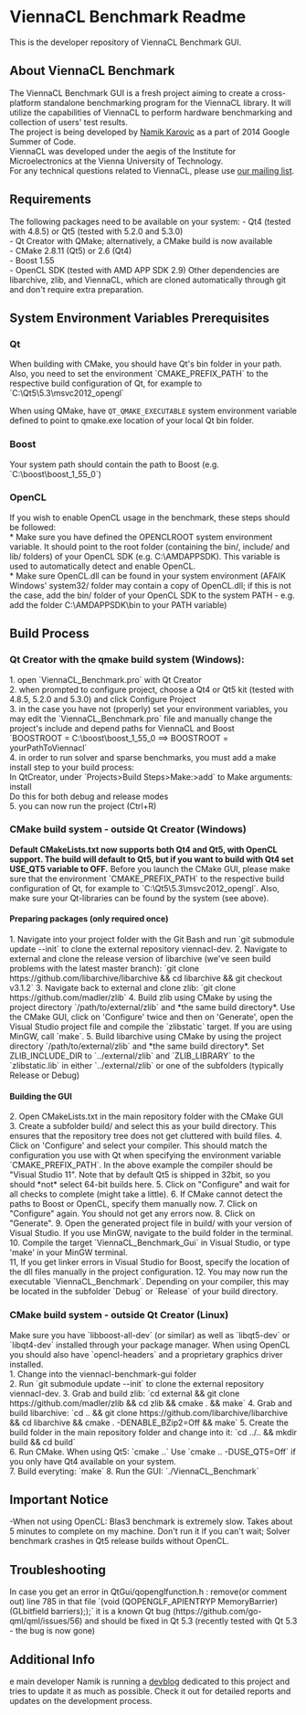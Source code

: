<h1>ViennaCL Benchmark Readme</h1>
This is the developer repository of ViennaCL Benchmark GUI.
<h2>About ViennaCL Benchmark</h2>
The ViennaCL Benchmark GUI is a fresh project aiming to create a cross-platform standalone benchmarking program for the ViennaCL library. It will utilize the capabilities of ViennaCL to perform hardware benchmarking and collection of users' test results.<br>
The project is being developed by <a href="http://zalomiga.ba/">Namik Karovic</a> as a part of 2014 Google Summer of Code.<br>
ViennaCL was developed under the aegis of the Institute for Microelectronics at the Vienna University of Technology.<br>
For any technical questions related to ViennaCL, please use <a href="mailto:viennacl-support%40lists.sourceforge.net">our
mailing list</a>.<br>

<h2>Requirements</h2>
The following packages need to be available on your system:
  - Qt4 (tested with 4.8.5) or Qt5 (tested with 5.2.0 and 5.3.0)<br>
  - Qt Creator with QMake; alternatively, a CMake build is now available<br>
  - CMake 2.8.11 (Qt5) or 2.6 (Qt4)<br>
  - Boost 1.55<br>
  - OpenCL SDK (tested with AMD APP SDK 2.9)
Other dependencies are libarchive, zlib, and ViennaCL, which are cloned automatically through git and don't require extra preparation. 

<h2>System Environment Variables Prerequisites</h2>
<h3>Qt</h3>
When building with CMake, you should have Qt's bin folder in your path.
Also, you need to set the environment `CMAKE_PREFIX_PATH` to the respective build configuration of Qt, for example to `C:\Qt5\5.3\msvc2012_opengl`

When using QMake, have `QT_QMAKE_EXECUTABLE` system environment variable defined to point to qmake.exe location of your local Qt bin folder.<br>

<h3>Boost</h3>
Your system path should contain the path to Boost (e.g. `C:\boost\boost_1_55_0`)
<h3>OpenCL</h3>
If you wish to enable OpenCL usage in the benchmark, these steps should be followed:<br>
* Make sure you have defined the OPENCLROOT system environment variable. It should point to the root folder (containing the bin/, include/ and lib/ folders) of your OpenCL SDK (e.g. C:\AMDAPPSDK). This variable is used to automatically detect and enable OpenCL.<br>
* Make sure OpenCL.dll can be found in your system environment (AFAIK Windows' system32/ folder may contain a copy of OpenCL.dll; if this is not the case, add the bin/ folder of your OpenCL SDK to the system PATH - e.g. add the folder C:\AMDAPPSDK\bin to your PATH variable)<br>



<h2>Build Process</h2>
<h3>Qt Creator with the qmake build system (Windows):</h3>
1. open `ViennaCL_Benchmark.pro` with Qt Creator<br>
2. when prompted to configure project, choose a Qt4 or Qt5 kit (tested with 4.8.5, 5.2.0 and 5.3.0) and click Configure Project<br>
3. in the case you have not (properly) set your environment variables, you may edit the `ViennaCL_Benchmark.pro` file and manually change the project's include and depend paths for ViennaCL and Boost<br>
`BOOSTROOT = C:\boost\boost_1_55_0 ==> BOOSTROOT = yourPathToViennacl`<br>
4. in order to run solver and sparse benchmarks, you must add a make install step to your build process: <br>
In QtCreator, under `Projects>Build Steps>Make:>add` to Make arguments: install<br>
Do this for both debug and release modes<br>
5. you can now run the project (Ctrl+R)<br>

<h3>CMake build system - outside Qt Creator (Windows)</h3>
<b>Default CMakeLists.txt now supports both Qt4 and Qt5, with OpenCL support. The build will default to Qt5, but if you want to build with Qt4 set USE_QT5 variable to OFF.</b>
Before you launch the CMake GUI, please make sure that the environment `CMAKE_PREFIX_PATH` to the respective build configuration of Qt, for example to `C:\Qt5\5.3\msvc2012_opengl`.
Also, make sure your Qt-libraries can be found by the system (see above).
<br />
<h4>Preparing packages (only required once)</h4>
  1. Navigate into your project folder with the Git Bash and run `git submodule update --init` to clone the external repository viennacl-dev.
  2. Navigate to external and clone the release version of libarchive (we've seen build problems with the latest master branch): `git clone https://github.com/libarchive/libarchive && cd libarchive && git checkout v3.1.2`
  3. Navigate back to external and clone zlib: `git clone https://github.com/madler/zlib`
  4. Build zlib using CMake by using the project directory `/path/to/external/zlib` and *the same build directory*. Use the CMake GUI, click on 'Configure' twice and then on 'Generate', open the Visual Studio project file and compile the `zlibstatic` target. If you are using MinGW, call `make`.
  5. Build libarchive using CMake by using the project directory `/path/to/external/zlib` and *the same build directory*. Set ZLIB_INCLUDE_DIR to `../external/zlib` and `ZLIB_LIBRARY` to the `zlibstatic.lib` in either `../external/zlib` or one of the subfolders (typically Release or Debug)
  

<h4>Building the GUI</h4>
  2. Open CMakeLists.txt in the main repository folder with the CMake GUI<br>
  3. Create a subfolder build/ and select this as your build directory. This ensures that the repository tree does not get cluttered with build files.
  4. Click on 'Configure' and select your compiler. This should match the configuration you use with Qt when specifying the environment variable `CMAKE_PREFIX_PATH`. In the above example the compiler should be "Visual Studio 11". Note that by default Qt5 is shipped in 32bit, so you should *not* select 64-bit builds here.
  5. Click on "Configure" and wait for all checks to complete (might take a little).
  6. If CMake cannot detect the paths to Boost or OpenCL, specify them manually now.
  7. Click on "Configure" again. You should not get any errors now.
  8. Click on "Generate".
  9. Open the generated project file in build/ with your version of Visual Studio. If you use MinGW, navigate to the build folder in the terminal.<br>
  10. Compile the target `ViennaCL_Benchmark_Gui` in Visual Studio, or type 'make' in your MinGW terminal.<br>
  11, If you get linker errors in Visual Studio for Boost, specify the location of the dll files manually in the project configuration.
  12. You may now run the executable `ViennaCL_Benchmark`. Depending on your compiler, this may be located in the subfolder `Debug` or `Release` of your build directory.<br>

<h3>CMake build system - outside Qt Creator (Linux)</h3>
Make sure you have `libboost-all-dev` (or similar) as well as `libqt5-dev` or `libqt4-dev` installed through your package manager.
When using OpenCL you should also have `opencl-headers` and a proprietary graphics driver installed.
<br />
  1. Change into the viennacl-benchmark-gui folder<br />
  2. Run `git submodule update --init` to clone the external repository viennacl-dev.
  3. Grab and build zlib: `cd external && git clone https://github.com/madler/zlib && cd zlib && cmake . && make`
  4. Grab and build libarchive: `cd .. && git clone https://github.com/libarchive/libarchive && cd libarchive && cmake . -DENABLE_BZip2=Off && make` 
  5. Create the build folder in the main repository folder and change into it: `cd ../.. && mkdir build && cd build`<br />
  6. Run CMake. When using Qt5: `cmake ..` Use `cmake .. -DUSE_QT5=Off` if you only have Qt4 available on your system. <br />
  7. Build everyting: `make`
  8. Run the GUI: `./ViennaCL_Benchmark`




<h2>Important Notice</h2>
-When not using OpenCL: Blas3 benchmark is extremely slow. Takes about 5 minutes to complete on my machine. Don't run it if you can't wait; Solver benchmark crashes in Qt5 release builds without OpenCL.<br>
<h2>Troubleshooting</h2>
In case you get an error in QtGui/qopenglfunction.h : remove(or comment out) line 785 in that file `(void (QOPENGLF_APIENTRYP MemoryBarrier)(GLbitfield barriers););` it is a known Qt bug (https://github.com/go-qml/qml/issues/56) and should be fixed in Qt 5.3 (recently tested with Qt 5.3 - the bug is now gone)<br>
<h2>Additional Info</h2>
e main developer Namik is running a <a href="http://zalomiga.ba/blog">devblog</a> dedicated to this project and tries to update it as much as possible. Check it out for detailed reports and updates on the development process.
